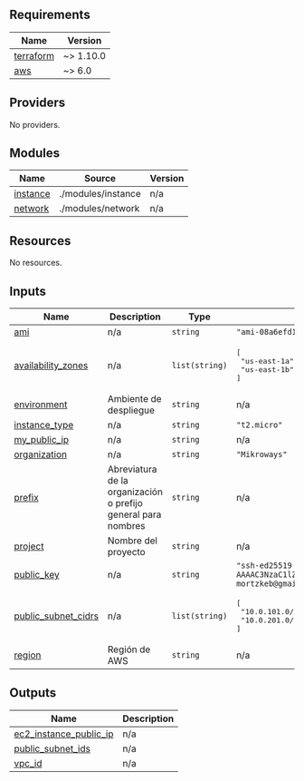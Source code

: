 <!-- BEGIN_TF_DOCS -->
## Requirements

| Name | Version |
|------|---------|
| <a name="requirement_terraform"></a> [terraform](#requirement\_terraform) | ~> 1.10.0 |
| <a name="requirement_aws"></a> [aws](#requirement\_aws) | ~> 6.0 |

## Providers

No providers.

## Modules

| Name | Source | Version |
|------|--------|---------|
| <a name="module_instance"></a> [instance](#module\_instance) | ./modules/instance | n/a |
| <a name="module_network"></a> [network](#module\_network) | ./modules/network | n/a |

## Resources

No resources.

## Inputs

| Name | Description | Type | Default | Required |
|------|-------------|------|---------|:--------:|
| <a name="input_ami"></a> [ami](#input\_ami) | n/a | `string` | `"ami-08a6efd148b1f7504"` | no |
| <a name="input_availability_zones"></a> [availability\_zones](#input\_availability\_zones) | n/a | `list(string)` | <pre>[<br/>  "us-east-1a",<br/>  "us-east-1b"<br/>]</pre> | no |
| <a name="input_environment"></a> [environment](#input\_environment) | Ambiente de despliegue | `string` | n/a | yes |
| <a name="input_instance_type"></a> [instance\_type](#input\_instance\_type) | n/a | `string` | `"t2.micro"` | no |
| <a name="input_my_public_ip"></a> [my\_public\_ip](#input\_my\_public\_ip) | n/a | `string` | n/a | yes |
| <a name="input_organization"></a> [organization](#input\_organization) | n/a | `string` | `"Mikroways"` | no |
| <a name="input_prefix"></a> [prefix](#input\_prefix) | Abreviatura de la organización o prefijo general para nombres | `string` | n/a | yes |
| <a name="input_project"></a> [project](#input\_project) | Nombre del proyecto | `string` | n/a | yes |
| <a name="input_public_key"></a> [public\_key](#input\_public\_key) | n/a | `string` | `"ssh-ed25519 AAAAC3NzaC1lZDI1NTE5AAAAIHtsDTrBlj5M+jg+vqFoK6oHnmtLrbXWViBZOhWo4kex mortzkeb@gmail.com"` | no |
| <a name="input_public_subnet_cidrs"></a> [public\_subnet\_cidrs](#input\_public\_subnet\_cidrs) | n/a | `list(string)` | <pre>[<br/>  "10.0.101.0/24",<br/>  "10.0.201.0/24"<br/>]</pre> | no |
| <a name="input_region"></a> [region](#input\_region) | Región de AWS | `string` | n/a | yes |

## Outputs

| Name | Description |
|------|-------------|
| <a name="output_ec2_instance_public_ip"></a> [ec2\_instance\_public\_ip](#output\_ec2\_instance\_public\_ip) | n/a |
| <a name="output_public_subnet_ids"></a> [public\_subnet\_ids](#output\_public\_subnet\_ids) | n/a |
| <a name="output_vpc_id"></a> [vpc\_id](#output\_vpc\_id) | n/a |
<!-- END_TF_DOCS -->

